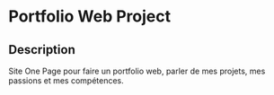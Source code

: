 # Portfolio Web Project

## Description

Site One Page pour faire un portfolio web, parler de mes projets, mes passions et mes compétences.